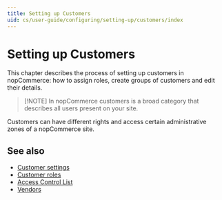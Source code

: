 ```yaml
---
title: Setting up Customers
uid: cs/user-guide/configuring/setting-up/customers/index
---
```


# Setting up Customers

This chapter describes the process of setting up customers in nopCommerce: how to assign roles, create groups of customers and edit their details.

> [!NOTE] In nopCommerce customers is a broad category that describes all users present on your site.

Customers can have different rights and access certain administrative zones of a nopCommerce site.

## See also

- [Customer settings](xref:cs/user-guide/configuring/setting-up/customers/settings)
- [Customer roles](xref:cs/user-guide/configuring/setting-up/customers/customer-roles)
- [Access Control List](xref:cs/user-guide/configuring/setting-up/customers/acl)
- [Vendors](xref:cs/user-guide/configuring/setting-up/customers/vendors/index)